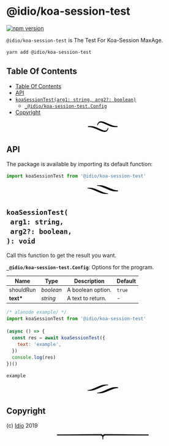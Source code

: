 # @idio/koa-session-test

[![npm version](https://badge.fury.io/js/@idio/koa-session-test.svg)](https://npmjs.org/package/@idio/koa-session-test)

`@idio/koa-session-test` is The Test For Koa-Session MaxAge.

```sh
yarn add @idio/koa-session-test
```

## Table Of Contents

- [Table Of Contents](#table-of-contents)
- [API](#api)
- [`koaSessionTest(arg1: string, arg2?: boolean)`](#mynewpackagearg1-stringarg2-boolean-void)
  * [`_@idio/koa-session-test.Config`](#type-_@idio/koa-session-testconfig)
- [Copyright](#copyright)

<p align="center"><a href="#table-of-contents"><img src=".documentary/section-breaks/0.svg?sanitize=true"></a></p>

## API

The package is available by importing its default function:

```js
import koaSessionTest from '@idio/koa-session-test'
```

<p align="center"><a href="#table-of-contents"><img src=".documentary/section-breaks/1.svg?sanitize=true"></a></p>

## `koaSessionTest(`<br/>&nbsp;&nbsp;`arg1: string,`<br/>&nbsp;&nbsp;`arg2?: boolean,`<br/>`): void`

Call this function to get the result you want.

__<a name="type-_@idio/koa-session-testconfig">`_@idio/koa-session-test.Config`</a>__: Options for the program.

|   Name    |       Type       |    Description    | Default |
| --------- | ---------------- | ----------------- | ------- |
| shouldRun | <em>boolean</em> | A boolean option. | `true`  |
| __text*__ | <em>string</em>  | A text to return. | -       |

```js
/* alanode example/ */
import koaSessionTest from '@idio/koa-session-test'

(async () => {
  const res = await koaSessionTest({
    text: 'example',
  })
  console.log(res)
})()
```
```
example
```

<p align="center"><a href="#table-of-contents"><img src=".documentary/section-breaks/2.svg?sanitize=true"></a></p>

## Copyright

(c) [Idio][1] 2019

[1]: https://idio.cc

<p align="center"><a href="#table-of-contents"><img src=".documentary/section-breaks/-1.svg?sanitize=true"></a></p>
